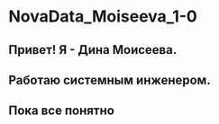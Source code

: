 # NovaData_Moiseeva_1-0
## Привет! Я - Дина Моисеева.
## Работаю системным инженером.
## Пока все понятно
